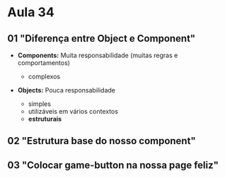 # Aula 34

## 01 "Diferença entre Object e Component"

- **Components:** Muita responsabilidade (muitas regras e comportamentos)
  - complexos

- **Objects:** Pouca responsabilidade
  - simples
  - utilizáveis em vários contextos
  - **estruturais**

## 02 "Estrutura base do nosso component"

## 03 "Colocar game-button na nossa page feliz"

